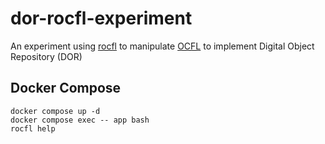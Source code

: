 # dor-rocfl-experiment
An experiment using [rocfl](https://github.com/pwinckles/rocfl?tab=readme-ov-file) to manipulate [OCFL](https://ocfl.io/) to implement Digital Object Repository (DOR)

## Docker Compose
```
docker compose up -d
docker compose exec -- app bash
rocfl help
```
